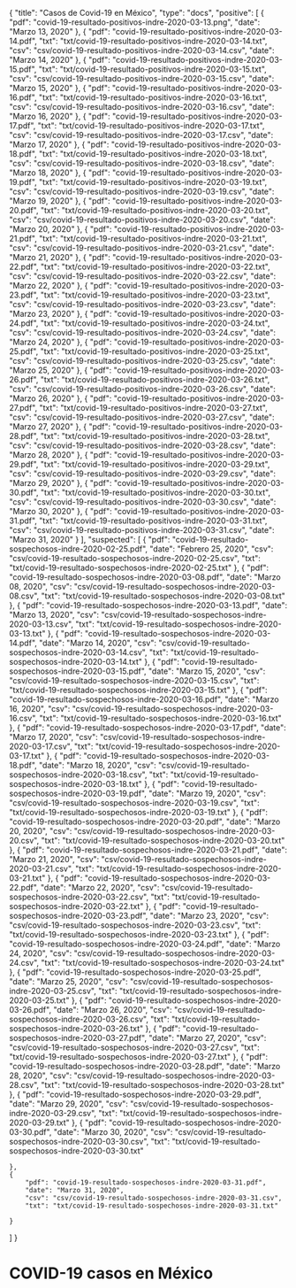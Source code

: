 {
  "title": "Casos de Covid-19 en México",
  "type": "docs",
  "positive": [
    {
        "pdf": "covid-19-resultado-positivos-indre-2020-03-13.png",
        "date": "Marzo 13, 2020"
    },
    {
        "pdf": "covid-19-resultado-positivos-indre-2020-03-14.pdf",
        "txt": "txt/covid-19-resultado-positivos-indre-2020-03-14.txt",
        "csv": "csv/covid-19-resultado-positivos-indre-2020-03-14.csv",
        "date": "Marzo 14, 2020"
    },
    {
        "pdf": "covid-19-resultado-positivos-indre-2020-03-15.pdf",
        "txt": "txt/covid-19-resultado-positivos-indre-2020-03-15.txt",
        "csv": "csv/covid-19-resultado-positivos-indre-2020-03-15.csv",
        "date": "Marzo 15, 2020"
    },
    {
        "pdf": "covid-19-resultado-positivos-indre-2020-03-16.pdf",
        "txt": "txt/covid-19-resultado-positivos-indre-2020-03-16.txt",
        "csv": "csv/covid-19-resultado-positivos-indre-2020-03-16.csv",
        "date": "Marzo 16, 2020"
    },
    {
        "pdf": "covid-19-resultado-positivos-indre-2020-03-17.pdf",
        "txt": "txt/covid-19-resultado-positivos-indre-2020-03-17.txt",
        "csv": "csv/covid-19-resultado-positivos-indre-2020-03-17.csv",
        "date": "Marzo 17, 2020"
    },
    {
        "pdf": "covid-19-resultado-positivos-indre-2020-03-18.pdf",
        "txt": "txt/covid-19-resultado-positivos-indre-2020-03-18.txt",
        "csv": "csv/covid-19-resultado-positivos-indre-2020-03-18.csv",
        "date": "Marzo 18, 2020"
    },
    {
        "pdf": "covid-19-resultado-positivos-indre-2020-03-19.pdf",
        "txt": "txt/covid-19-resultado-positivos-indre-2020-03-19.txt",
        "csv": "csv/covid-19-resultado-positivos-indre-2020-03-19.csv",
        "date": "Marzo 19, 2020"
    },
    {
        "pdf": "covid-19-resultado-positivos-indre-2020-03-20.pdf",
        "txt": "txt/covid-19-resultado-positivos-indre-2020-03-20.txt",
        "csv": "csv/covid-19-resultado-positivos-indre-2020-03-20.csv",
        "date": "Marzo 20, 2020"
    },
    {
        "pdf": "covid-19-resultado-positivos-indre-2020-03-21.pdf",
        "txt": "txt/covid-19-resultado-positivos-indre-2020-03-21.txt",
        "csv": "csv/covid-19-resultado-positivos-indre-2020-03-21.csv",
        "date": "Marzo 21, 2020"
    },
    {
        "pdf": "covid-19-resultado-positivos-indre-2020-03-22.pdf",
        "txt": "txt/covid-19-resultado-positivos-indre-2020-03-22.txt",
        "csv": "csv/covid-19-resultado-positivos-indre-2020-03-22.csv",
        "date": "Marzo 22, 2020"
    },
    {
        "pdf": "covid-19-resultado-positivos-indre-2020-03-23.pdf",
        "txt": "txt/covid-19-resultado-positivos-indre-2020-03-23.txt",
        "csv": "csv/covid-19-resultado-positivos-indre-2020-03-23.csv",
        "date": "Marzo 23, 2020"
    },
    {
        "pdf": "covid-19-resultado-positivos-indre-2020-03-24.pdf",
        "txt": "txt/covid-19-resultado-positivos-indre-2020-03-24.txt",
        "csv": "csv/covid-19-resultado-positivos-indre-2020-03-24.csv",
        "date": "Marzo 24, 2020"
    },
    {
        "pdf": "covid-19-resultado-positivos-indre-2020-03-25.pdf",
        "txt": "txt/covid-19-resultado-positivos-indre-2020-03-25.txt",
        "csv": "csv/covid-19-resultado-positivos-indre-2020-03-25.csv",
        "date": "Marzo 25, 2020"
    },
    {
        "pdf": "covid-19-resultado-positivos-indre-2020-03-26.pdf",
        "txt": "txt/covid-19-resultado-positivos-indre-2020-03-26.txt",
        "csv": "csv/covid-19-resultado-positivos-indre-2020-03-26.csv",
        "date": "Marzo 26, 2020"
    },
    {
        "pdf": "covid-19-resultado-positivos-indre-2020-03-27.pdf",
        "txt": "txt/covid-19-resultado-positivos-indre-2020-03-27.txt",
        "csv": "csv/covid-19-resultado-positivos-indre-2020-03-27.csv",
        "date": "Marzo 27, 2020"
    },
    {
        "pdf": "covid-19-resultado-positivos-indre-2020-03-28.pdf",
        "txt": "txt/covid-19-resultado-positivos-indre-2020-03-28.txt",
        "csv": "csv/covid-19-resultado-positivos-indre-2020-03-28.csv",
        "date": "Marzo 28, 2020"
    },
    {
        "pdf": "covid-19-resultado-positivos-indre-2020-03-29.pdf",
        "txt": "txt/covid-19-resultado-positivos-indre-2020-03-29.txt",
        "csv": "csv/covid-19-resultado-positivos-indre-2020-03-29.csv",
        "date": "Marzo 29, 2020"
    },
    {
        "pdf": "covid-19-resultado-positivos-indre-2020-03-30.pdf",
        "txt": "txt/covid-19-resultado-positivos-indre-2020-03-30.txt",
        "csv": "csv/covid-19-resultado-positivos-indre-2020-03-30.csv",
        "date": "Marzo 30, 2020"
    },
    {
        "pdf": "covid-19-resultado-positivos-indre-2020-03-31.pdf",
        "txt": "txt/covid-19-resultado-positivos-indre-2020-03-31.txt",
        "csv": "csv/covid-19-resultado-positivos-indre-2020-03-31.csv",
        "date": "Marzo 31, 2020"
    } 
  ],
  "suspected": [
    {
        "pdf": "covid-19-resultado-sospechosos-indre-2020-02-25.pdf",
        "date": "Febrero 25, 2020",
        "csv": "csv/covid-19-resultado-sospechosos-indre-2020-02-25.csv",
        "txt": "txt/covid-19-resultado-sospechosos-indre-2020-02-25.txt"
    },
    {
        "pdf": "covid-19-resultado-sospechosos-indre-2020-03-08.pdf",
        "date": "Marzo 08, 2020",
        "csv": "csv/covid-19-resultado-sospechosos-indre-2020-03-08.csv",
        "txt": "txt/covid-19-resultado-sospechosos-indre-2020-03-08.txt"
    },
    {
        "pdf": "covid-19-resultado-sospechosos-indre-2020-03-13.pdf",
        "date": "Marzo 13, 2020",
        "csv": "csv/covid-19-resultado-sospechosos-indre-2020-03-13.csv",
        "txt": "txt/covid-19-resultado-sospechosos-indre-2020-03-13.txt"
    },
    {
        "pdf": "covid-19-resultado-sospechosos-indre-2020-03-14.pdf",
        "date": "Marzo 14, 2020",
        "csv": "csv/covid-19-resultado-sospechosos-indre-2020-03-14.csv",
        "txt": "txt/covid-19-resultado-sospechosos-indre-2020-03-14.txt"
    },
    {
        "pdf": "covid-19-resultado-sospechosos-indre-2020-03-15.pdf",
        "date": "Marzo 15, 2020",
        "csv": "csv/covid-19-resultado-sospechosos-indre-2020-03-15.csv",
        "txt": "txt/covid-19-resultado-sospechosos-indre-2020-03-15.txt"
    },
    {
        "pdf": "covid-19-resultado-sospechosos-indre-2020-03-16.pdf",
        "date": "Marzo 16, 2020",
        "csv": "csv/covid-19-resultado-sospechosos-indre-2020-03-16.csv",
        "txt": "txt/covid-19-resultado-sospechosos-indre-2020-03-16.txt"
    },
    {
        "pdf": "covid-19-resultado-sospechosos-indre-2020-03-17.pdf",
        "date": "Marzo 17, 2020",
        "csv": "csv/covid-19-resultado-sospechosos-indre-2020-03-17.csv",
        "txt": "txt/covid-19-resultado-sospechosos-indre-2020-03-17.txt"
    },
    {
        "pdf": "covid-19-resultado-sospechosos-indre-2020-03-18.pdf",
        "date": "Marzo 18, 2020",
        "csv": "csv/covid-19-resultado-sospechosos-indre-2020-03-18.csv",
        "txt": "txt/covid-19-resultado-sospechosos-indre-2020-03-18.txt"
    },
    {
        "pdf": "covid-19-resultado-sospechosos-indre-2020-03-19.pdf",
        "date": "Marzo 19, 2020",
        "csv": "csv/covid-19-resultado-sospechosos-indre-2020-03-19.csv",
        "txt": "txt/covid-19-resultado-sospechosos-indre-2020-03-19.txt"
    },
    {
        "pdf": "covid-19-resultado-sospechosos-indre-2020-03-20.pdf",
        "date": "Marzo 20, 2020",
        "csv": "csv/covid-19-resultado-sospechosos-indre-2020-03-20.csv",
        "txt": "txt/covid-19-resultado-sospechosos-indre-2020-03-20.txt"
    },
    {
        "pdf": "covid-19-resultado-sospechosos-indre-2020-03-21.pdf",
        "date": "Marzo 21, 2020",
        "csv": "csv/covid-19-resultado-sospechosos-indre-2020-03-21.csv",
        "txt": "txt/covid-19-resultado-sospechosos-indre-2020-03-21.txt"
    },
    {
        "pdf": "covid-19-resultado-sospechosos-indre-2020-03-22.pdf",
        "date": "Marzo 22, 2020",
        "csv": "csv/covid-19-resultado-sospechosos-indre-2020-03-22.csv",
        "txt": "txt/covid-19-resultado-sospechosos-indre-2020-03-22.txt"
    },
    {
        "pdf": "covid-19-resultado-sospechosos-indre-2020-03-23.pdf",
        "date": "Marzo 23, 2020",
        "csv": "csv/covid-19-resultado-sospechosos-indre-2020-03-23.csv",
        "txt": "txt/covid-19-resultado-sospechosos-indre-2020-03-23.txt"
    },
    {
        "pdf": "covid-19-resultado-sospechosos-indre-2020-03-24.pdf",
        "date": "Marzo 24, 2020",
        "csv": "csv/covid-19-resultado-sospechosos-indre-2020-03-24.csv",
        "txt": "txt/covid-19-resultado-sospechosos-indre-2020-03-24.txt"
    },
    {
        "pdf": "covid-19-resultado-sospechosos-indre-2020-03-25.pdf",
        "date": "Marzo 25, 2020",
        "csv": "csv/covid-19-resultado-sospechosos-indre-2020-03-25.csv",
        "txt": "txt/covid-19-resultado-sospechosos-indre-2020-03-25.txt"
    },
    {
        "pdf": "covid-19-resultado-sospechosos-indre-2020-03-26.pdf",
        "date": "Marzo 26, 2020",
        "csv": "csv/covid-19-resultado-sospechosos-indre-2020-03-26.csv",
        "txt": "txt/covid-19-resultado-sospechosos-indre-2020-03-26.txt"
    },
    {
        "pdf": "covid-19-resultado-sospechosos-indre-2020-03-27.pdf",
        "date": "Marzo 27, 2020",
        "csv": "csv/covid-19-resultado-sospechosos-indre-2020-03-27.csv",
        "txt": "txt/covid-19-resultado-sospechosos-indre-2020-03-27.txt"
    },
    {
        "pdf": "covid-19-resultado-sospechosos-indre-2020-03-28.pdf",
        "date": "Marzo 28, 2020",
        "csv": "csv/covid-19-resultado-sospechosos-indre-2020-03-28.csv",
        "txt": "txt/covid-19-resultado-sospechosos-indre-2020-03-28.txt"
    },
    {
        "pdf": "covid-19-resultado-sospechosos-indre-2020-03-29.pdf",
        "date": "Marzo 29, 2020",
        "csv": "csv/covid-19-resultado-sospechosos-indre-2020-03-29.csv",
        "txt": "txt/covid-19-resultado-sospechosos-indre-2020-03-29.txt"
    },
    {
        "pdf": "covid-19-resultado-sospechosos-indre-2020-03-30.pdf",
        "date": "Marzo 30, 2020",
        "csv": "csv/covid-19-resultado-sospechosos-indre-2020-03-30.csv",
        "txt": "txt/covid-19-resultado-sospechosos-indre-2020-03-30.txt"
 
    },
    {
        "pdf": "covid-19-resultado-sospechosos-indre-2020-03-31.pdf",
        "date": "Marzo 31, 2020",
        "csv": "csv/covid-19-resultado-sospechosos-indre-2020-03-31.csv",
        "txt": "txt/covid-19-resultado-sospechosos-indre-2020-03-31.txt"
 
    }
  ]
}
# COVID-19 casos en México


